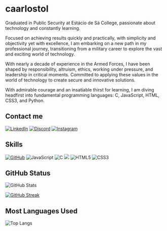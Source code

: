 # caarlostol

Graduated in Public Security at Estácio de Sá College, passionate about technology and constantly learning.

Focused on achieving results quickly and practically, with simplicity and objectivity yet with excellence, I am embarking on a new path in my professional journey, transitioning from a military career to explore the vast and exciting world of technology.

With nearly a decade of experience in the Armed Forces, I have been shaped by responsibility, altruism, ethics, working under pressure, and leadership in critical moments. Committed to applying these values in the world of technology to create secure and innovative solutions.

With admirable courage and an insatiable thirst for learning, I am diving headfirst into fundamental programming languages: C, JavaScript, HTML, CSS3, and Python.

## Contact me
[![LinkedIn](https://img.shields.io/badge/LinkedIn-0077B5?style=for-the-badge&logo=linkedin&logoColor=white)](https://www.linkedin.com/in/carlostolhayashida/) [![Discord](https://img.shields.io/badge/Discord-7289DA?style=for-the-badge&logo=discord&logoColor=white)](https://discord.com/channels/@caarlostol/) 
[![Instagram](https://img.shields.io/badge/-Instagram-%23E4405F?style=for-the-badge&logo=instagram&logoColor=white)](https://www.instagram.com/caarlostol/)

## Skills
[![GitHub](https://img.shields.io/badge/GitHub-100000?style=for-the-badge&logo=github&logoColor=white)](https://github.com/caarlostol)   ![JavaScript](https://img.shields.io/badge/JavaScript-000?style=for-the-badge&logo=javascript&logoColor=F0DB4F)   ![C](https://img.shields.io/badge/C-00599C?style=for-the-badge&logo=c&logoColor=white)   <img src="https://img.shields.io/badge/Python-14354C?style=for-the-badge&logo=python&logoColor=white" /> ![HTML5](https://img.shields.io/badge/HTML5-000?style=for-the-badge&logo=html5) ![CSS3](https://img.shields.io/badge/CSS3-000?style=for-the-badge&logo=css3&logoColor=blue)



## GitHub Status
![GitHub Stats](https://github-readme-stats.vercel.app/api?username=caarlostol&theme=transparent&bg_color=000&border_color=#4747d1&show_icons=true&icon_color=#4747d1&title_color=fff&text_color=FFF&hide_title=true)

[![GitHub Streak](https://streak-stats.demolab.com/?user=caarlostol&theme=bear&background=000&border=#4747d1&dates=FFF)](https://github.com/1rods)

## Most Languages Used

![Top Langs](https://github-readme-stats-git-masterrstaa-rickstaa.vercel.app/api/top-langs/?username=caarlostol&bg_color=000&border_color=30A3DC&title_color=E94D5F&text_color=FFF)

